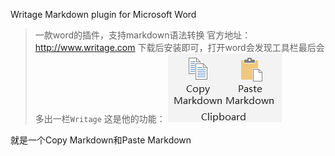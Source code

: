Writage
Markdown plugin for Microsoft Word
> 一款word的插件，支持markdown语法转换
官方地址：<http://www.writage.com>
下载后安装即可，打开word会发现工具栏最后会多出一栏`Writage`
这是他的功能：
![功能展示](https://raw.githubusercontent.com/zzzhbr/notebook-image/master/notebook/2019/09/17/1568691527924-1568691527972.png)

就是一个Copy Markdown和Paste Markdown